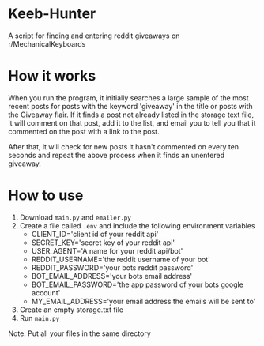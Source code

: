 # Keeb-Hunter

A script for finding and entering reddit giveaways on r/MechanicalKeyboards

# How it works

When you run the program, it initially searches a large sample of the most recent posts for posts with the keyword 'giveaway' in the title or posts with the Giveaway flair. If it finds a post not already listed in the storage text file, it will comment on that post, add it to the list, and email you to tell you that it commented on the post with a link to the post.

After that, it will check for new posts it hasn't commented on every ten seconds and repeat the above process when it finds an unentered giveaway.

# How to use

1. Download `main.py` and `emailer.py`
2. Create a file called `.env` and include the following environment variables
   - CLIENT_ID='client id of your reddit api'
   - SECRET_KEY='secret key of your reddit api'
   - USER_AGENT='A name for your reddit api/bot'
   - REDDIT_USERNAME='the reddit username of your bot'
   - REDDIT_PASSWORD='your bots reddit password'
   - BOT_EMAIL_ADDRESS='your bots email address'
   - BOT_EMAIL_PASSWORD='the app password of your bots google account'
   - MY_EMAIL_ADDRESS='your email address the emails will be sent to'
3. Create an empty storage.txt file
4. Run `main.py`

Note: Put all your files in the same directory
